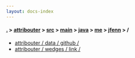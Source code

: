 ```yaml
---
layout: docs-index
---
```

#### [.](./../../../../../../index) > [attribouter](./../../../../../index) > [src](./../../../../index) > [main](./../../../index) > [java](./../../index) > [me](./../index) > [jfenn](./index) > **/**

- [attribouter / data / github / ](attribouter/data/github/)
- [attribouter / wedges / link / ](attribouter/wedges/link/)
